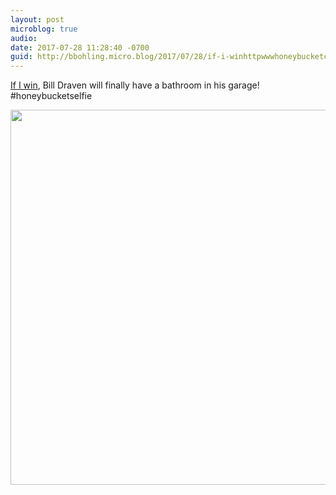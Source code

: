```yaml
---
layout: post
microblog: true
audio: 
date: 2017-07-28 11:28:40 -0700
guid: http://bbohling.micro.blog/2017/07/28/if-i-winhttpwwwhoneybucketcomcontestasp.html
---
```

[If I win](http://www.honeybucket.com/contest.asp), Bill Draven will finally have a bathroom in his garage! #honeybucketselfie

<img src="http://bbohling.micro.blog/uploads/2017/5881cec609.jpg" width="600" height="600" style="height: auto" />
